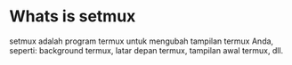 # Whats is setmux
setmux adalah program termux untuk mengubah tampilan termux Anda, 
seperti: background termux, latar depan termux,
tampilan awal termux, dll.
